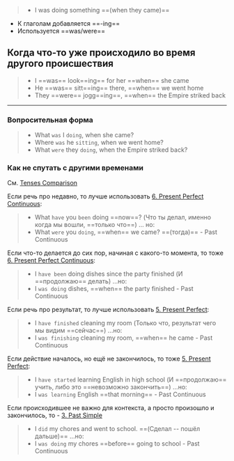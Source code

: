 > - I was doing something ==(when they came)==

- К глаголам добавляется ==-ing==
- Используется ==was/were==

## Когда что-то уже происходило во время другого происшествия

> - I ==was== look==ing== for her ==when== she came
> - He ==was== sitt==ing== there, ==when== we went home
> - They ==were== jogg==ing==, ==when== the Empire striked back

----

### Вопросительная форма

> - What `was` I `doing`, when she came?
> - Where `was` he `sitting`, when we went home?
> - What `were` they `doing`, when the Empire striked back?

### Как не спутать с другими временами

См. [Tenses Comparison](Tenses%20Comparison.md)

Если речь про недавно, то лучше использовать [6. Present Perfect Continuous](6.%20Present%20Perfect%20Continuous.md):
> - What `have` you `been` doing ==now==? (Что ты делал, именно когда мы вошли, ==только что==)
>    ... но:
> - What `were` you `doing`, ==when== we came? ==(тогда)== - Past Continuous

Если что-то делается до сих пор, начиная с какого-то момента, то тоже [6. Present Perfect Continuous](6.%20Present%20Perfect%20Continuous.md):
> - I `have been` doing dishes since the party finished (И ==продолжаю== делать)
> 	...но:
> - I `was doing` dishes, ==when== the party finished - Past Continuous

Если речь про результат, то лучше использовать [5. Present Perfect](5.%20Present%20Perfect.md):
> - I `have finished` cleaning my room (Только что, результат чего мы видим ==сейчас==)
> 	...но:
> - I `was finishing` cleaning my room, ==when== he came - Past Continuous

Если действие началось, но ещё не закончилось, то тоже [5. Present Perfect](5.%20Present%20Perfect.md):
> - I `have started` learning English in high school (И ==продолжаю== учить, либо это ==невозможно закончить==)
>	...но:
> - I `was learning` English ==that morning== - Past Continuous

Если происходившее не важно для контекста, а просто произошло и закончилось, то - [3. Past Simple](3.%20Past%20Simple.md)
> - I `did` my chores and went to school. ==(Сделал -- пошёл дальше)==
> 	...но:
> - I `was doing` my chores ==before== going to school - Past Continuous